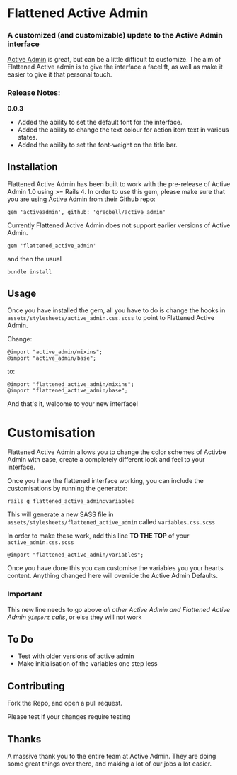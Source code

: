 Flattened Active Admin
======================

### A customized (and customizable) update to the Active Admin interface

[Active Admin](http://www.activeadmin.info/) is great, but can be a little difficult to customize. The aim of Flattened Active admin is to give the interface a facelift, as well as make it easier to give it that personal touch.

### Release Notes:

**0.0.3**

* Added the ability to set the default font for the interface.
* Added the ability to change the text colour for action item text in various states.
* Added the ability to set the font-weight on the title bar.

Installation
------------

Flattened Active Admin has been built to work with the pre-release of Active Admin 1.0 using >= Rails 4. In order to use this gem, please make sure that you are using Active Admin from their Github repo:

`gem 'activeadmin', github: 'gregbell/active_admin'`

Currently Flattened Active Admin does not support earlier versions of Active Admin.

`gem 'flattened_active_admin'`

and then the usual

`bundle install`


Usage
-----

Once you have installed the gem, all you have to do is change the hooks in `assets/stylesheets/active_admin.css.scss` to point to Flattened Active Admin.

Change:

```
@import "active_admin/mixins";
@import "active_admin/base";
```

to:

```
@import "flattened_active_admin/mixins";
@import "flattened_active_admin/base";
```

And that's it, welcome to your new interface!


Customisation
=============

Flattened Active Admin allows you to change the color schemes of Activbe Admin with ease, create a completely different look and feel to your interface.

Once you have the flattened interface working, you can include the customisations by running the generator:

`rails g flattened_active_admin:variables`

This will generate a new SASS file in `assets/stylesheets/flattened_active_admin` called `variables.css.scss`

In order to make these work, add this line **TO THE TOP** of your `active_admin.css.scss`

```
@import "flattened_active_admin/variables";
```

Once you have done this you can customise the variables you your hearts content. Anything changed here will override the Active Admin Defaults.

### Important

This new line needs to go above _all other Active Admin and Flattened Active Admin `@import` calls_, or else they will not work

To Do
-----

* Test with older versions of active admin
* Make initialisation of the variables one step less

Contributing
------------

Fork the Repo, and open a pull request.

Please test if your changes require testing


Thanks
------

A massive thank you to the entire team at Active Admin. They are doing some great things over there, and making a lot of our jobs a lot easier.


